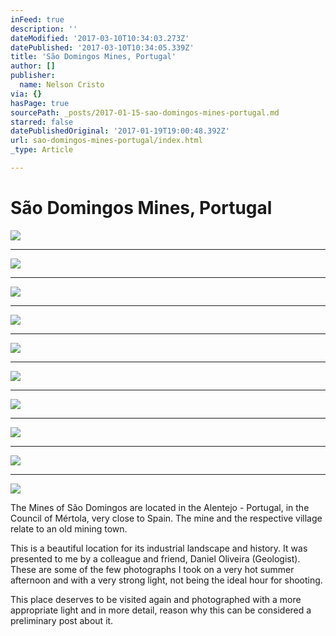 ```yaml
---
inFeed: true
description: ''
dateModified: '2017-03-10T10:34:03.273Z'
datePublished: '2017-03-10T10:34:05.339Z'
title: 'São Domingos Mines, Portugal'
author: []
publisher:
  name: Nelson Cristo
via: {}
hasPage: true
sourcePath: _posts/2017-01-15-sao-domingos-mines-portugal.md
starred: false
datePublishedOriginal: '2017-01-19T19:00:48.392Z'
url: sao-domingos-mines-portugal/index.html
_type: Article

---
```

# São Domingos Mines, Portugal
![](https://the-grid-user-content.s3-us-west-2.amazonaws.com/b750df1b-3f6a-40c8-8026-317b616298d9.jpg)

---

![](https://the-grid-user-content.s3-us-west-2.amazonaws.com/05d30ba9-bf7b-4640-bf4d-f89c5abdde28.jpg)

---

![](https://the-grid-user-content.s3-us-west-2.amazonaws.com/81e90f4f-06c0-452c-94ec-09dc876b73b6.jpg)

---

![](https://the-grid-user-content.s3-us-west-2.amazonaws.com/7a804fa3-755a-4939-8b2e-95cb9a193877.jpg)

---

![](https://the-grid-user-content.s3-us-west-2.amazonaws.com/262fc6f5-92eb-4220-b7ac-e2f860ae7aa3.jpg)

---

![](https://the-grid-user-content.s3-us-west-2.amazonaws.com/e3b56205-a53f-49d6-bb6c-1283b951312b.jpg)

---

![](https://the-grid-user-content.s3-us-west-2.amazonaws.com/05e1b7f2-5c14-4cef-b520-b25773ddeb3c.jpg)

---

![](https://the-grid-user-content.s3-us-west-2.amazonaws.com/14c8fe85-76bd-4043-a605-23e522827ba6.jpg)

---

![](https://the-grid-user-content.s3-us-west-2.amazonaws.com/e6b53ef1-87fa-4be6-b878-42c7d7505e4a.jpg)

---

![](https://the-grid-user-content.s3-us-west-2.amazonaws.com/dc2b7378-e1ba-4b69-8df7-ed1d547f07fd.jpg)

The Mines of São Domingos are located in the Alentejo - Portugal, in the Council of Mértola, very close to Spain. The mine and the respective village relate to an old mining town.

This is a beautiful location for its industrial landscape and history. It was presented to me by a colleague and friend, Daniel Oliveira (Geologist). These are some of the few photographs I took on a very hot summer afternoon and with a very strong light, not being the ideal hour for shooting.

This place deserves to be visited again and photographed with a more appropriate light and in more detail, reason why this can be considered a preliminary post about it.